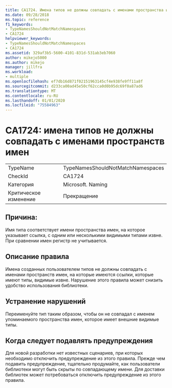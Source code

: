 ```yaml
---
title: CA1724. Имена типов не должны совпадать с именами пространства имен
ms.date: 09/28/2018
ms.topic: reference
f1_keywords:
- TypeNamesShouldNotMatchNamespaces
- CA1724
helpviewer_keywords:
- TypeNamesShouldNotMatchNamespaces
- CA1724
ms.assetid: 329af3b5-5600-4101-831d-531ab3eb7060
author: mikejo5000
ms.author: mikejo
manager: jillfra
ms.workload:
- multiple
ms.openlocfilehash: ef7db16d871f02151963145cf4e938fe9ff11a8f
ms.sourcegitcommit: d233ca00ad45e50cf62cca0d0b95dc69f0a87ad6
ms.translationtype: MT
ms.contentlocale: ru-RU
ms.lasthandoff: 01/01/2020
ms.locfileid: "75584963"
---
```

# <a name="ca1724-type-names-should-not-match-namespaces"></a>CA1724: имена типов не должны совпадать с именами пространств имен

|||
|-|-|
|TypeName|TypeNamesShouldNotMatchNamespaces|
|CheckId|CA1724|
|Категория|Microsoft. Naming|
|Критическое изменение|Прекращение|

## <a name="cause"></a>Причина:

Имя типа соответствует имени пространства имен, на которое указывает ссылка, с одним или несколькими видимыми типами извне. При сравнении имен регистр не учитывается.

## <a name="rule-description"></a>Описание правила

Имена созданных пользователем типов не должны совпадать с именами пространств имен, на которые имеются ссылки, которые имеют типы, видимые извне. Нарушение этого правила может снизить удобство использования библиотеки.

## <a name="how-to-fix-violations"></a>Устранение нарушений

Переименуйте тип таким образом, чтобы он не совпадал с именем упоминаемого пространства имен, которое имеет внешние видимые типы.

## <a name="when-to-suppress-warnings"></a>Когда следует подавлять предупреждения

Для новой разработки нет известных сценариев, при которых необходимо отключить предупреждение из этого правила. Прежде чем подавить предупреждение, тщательно продумайте, как пользователи библиотеки могут быть скрыты по совпадающему имени. Для доставки библиотек может потребоваться отключить предупреждение из этого правила.
